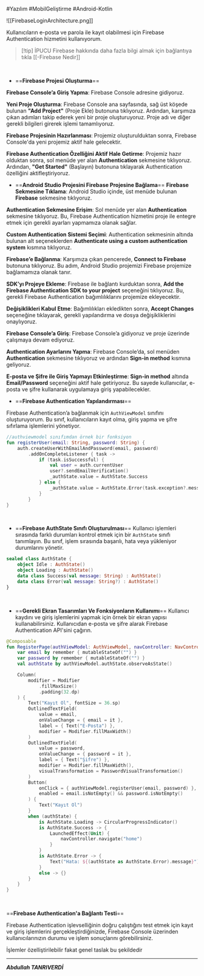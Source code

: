 #Yazılım #MobilGeliştirme #Android-Kotlin 


![[FirebaseLoginArchitecture.png]]

Kullanıcıların e-posta ve parola ile kayıt olabilmesi için Firebase Authentication hizmetini kullanıyorum.


> [!tip] İPUCU
> Firebase hakkında daha fazla bilgi almak için bağlantıya tıkla [[-Firebase Nedir]]


<br>

- ==**Firebase Projesi Oluşturma**==

**Firebase Console’a Giriş Yapma**: Firebase Console adresine gidiyoruz.

**Yeni Proje Oluşturma**: Firebase Console ana sayfasında, sağ üst köşede bulunan **"Add Project"** (Proje Ekle) butonuna tıklıyoruz. Ardından, karşımıza çıkan adımları takip ederek yeni bir proje oluşturuyoruz. Proje adı ve diğer gerekli bilgileri girerek işlemi tamamlıyoruz.
    
**Firebase Projesinin Hazırlanması**: Projemiz oluşturulduktan sonra, Firebase Console'da yeni projemiz aktif hale gelecektir.
    
**Firebase Authentication Özelliğini Aktif Hale Getirme**: Projemiz hazır olduktan sonra, sol menüde yer alan **Authentication** sekmesine tıklıyoruz. Ardından, **"Get Started"** (Başlayın) butonuna tıklayarak Authentication özelliğini aktifleştiriyoruz.
<br>




- ==**Android Studio Projesini Firebase Projesine Bağlama**==
**Firebase Sekmesine Tıklama**: Android Studio içinde, üst menüde bulunan **Firebase** sekmesine tıklıyoruz.
    
 **Authentication Sekmesine Erişim**: Sol menüde yer alan **Authentication** sekmesine tıklıyoruz. Bu, Firebase Authentication hizmetini proje ile entegre etmek için gerekli ayarları yapmamıza olanak sağlar.
    
 **Custom Authentication Sistemi Seçimi**: Authentication sekmesinin altında bulunan alt seçeneklerden **Authenticate using a custom authentication system** kısmına tıklıyoruz.
    
 **Firebase’e Bağlanma**: Karşımıza çıkan pencerede, **Connect to Firebase** butonuna tıklıyoruz. Bu adım, Android Studio projemizi Firebase projemize bağlamamıza olanak tanır.
    
 **SDK’yı Projeye Ekleme**: Firebase ile bağlantı kurduktan sonra, **Add the Firebase Authentication SDK to your project** seçeneğini tıklıyoruz. Bu, gerekli Firebase Authentication bağımlılıklarını projemize ekleyecektir.
    
 **Değişiklikleri Kabul Etme**: Bağımlılıkları ekledikten sonra, **Accept Changes** seçeneğine tıklayarak, gerekli yapılandırma ve dosya değişikliklerini onaylıyoruz.
    
 **Firebase Console’a Giriş**: Firebase Console’a gidiyoruz ve proje üzerinde çalışmaya devam ediyoruz.
    
 **Authentication Ayarlarını Yapma**: Firebase Console’da, sol menüden **Authentication** sekmesine tıklıyoruz ve ardından **Sign-in method** kısmına geliyoruz.
    
 **E-posta ve Şifre ile Giriş Yapmayı Etkinleştirme**: **Sign-in method** altında **Email/Password** seçeneğini aktif hale getiriyoruz. Bu sayede kullanıcılar, e-posta ve şifre kullanarak uygulamaya giriş yapabilecekler.
<br>


- ==**Firebase Authentication Yapılandırması**==

Firebase Authentication’a bağlanmak için `AuthViewModel` sınıfını oluşturuyorum. Bu sınıf, kullanıcıların kayıt olma, giriş yapma ve şifre sıfırlama işlemlerini yönetiyor.
```kotlin
//authviewmodel sınıfımdan örnek bir fonksiyon
fun registerUser(email: String, password: String) {
    auth.createUserWithEmailAndPassword(email, password)
        .addOnCompleteListener { task ->
            if (task.isSuccessful) {
                val user = auth.currentUser
                user?.sendEmailVerification()
                _authState.value = AuthState.Success
            } else {
                _authState.value = AuthState.Error(task.exception?.message ?: "Registration failed")
            }
        }
}

```
<br>


- ==**Firebase AuthState Sınıfı Oluşturulması**==
Kullanıcı işlemleri sırasında farklı durumları kontrol etmek için bir `AuthState` sınıfı tanımlayın. Bu sınıf, işlem sırasında başarılı, hata veya yükleniyor durumlarını yönetir.
```kotlin
sealed class AuthState {
    object Idle : AuthState()
    object Loading : AuthState()
    data class Success(val message: String) : AuthState()
    data class Error(val message: String?) : AuthState()
}

```
<br>

- ==**Gerekli Ekran Tasarımları Ve Fonksiyonların Kullanımı**==
Kullanıcı kaydını ve giriş işlemlerini yapmak için örnek bir ekran yapısı kullanabilirsiniz. Kullanıcıdan e-posta ve şifre alarak Firebase Authentication API'sini çağırın.

```kotlin
@Composable
fun RegisterPage(authViewModel: AuthViewModel, navController: NavController) {
    var email by remember { mutableStateOf("") }
    var password by remember { mutableStateOf("") }
    val authState by authViewModel.authState.observeAsState()

    Column(
        modifier = Modifier
            .fillMaxSize()
            .padding(32.dp)
    ) {
        Text("Kayıt Ol", fontSize = 36.sp)
        OutlinedTextField(
            value = email,
            onValueChange = { email = it },
            label = { Text("E-Posta") },
            modifier = Modifier.fillMaxWidth()
        )
        OutlinedTextField(
            value = password,
            onValueChange = { password = it },
            label = { Text("Şifre") },
            modifier = Modifier.fillMaxWidth(),
            visualTransformation = PasswordVisualTransformation()
        )
        Button(
            onClick = { authViewModel.registerUser(email, password) },
            enabled = email.isNotEmpty() && password.isNotEmpty()
        ) {
            Text("Kayıt Ol")
        }
        when (authState) {
            is AuthState.Loading -> CircularProgressIndicator()
            is AuthState.Success -> {
                LaunchedEffect(Unit) {
                    navController.navigate("home")
                }
            }
            is AuthState.Error -> {
                Text("Hata: ${(authState as AuthState.Error).message}")
            }
            else -> {}
        }
    }
}

```

<br>

==**Firebase Authentication'a Bağlantı Testi**==

Firebase Authentication işlevselliğinin doğru çalıştığını test etmek için kayıt ve giriş işlemlerini gerçekleştirdiğinizde, Firebase Console üzerinden kullanıcılarınızın durumu ve işlem sonuçlarını görebilirsiniz.

İşlemler özelliştirilebilir fakat genel taslak bu şekildedir

***

***Abdullah TANRIVERDİ***